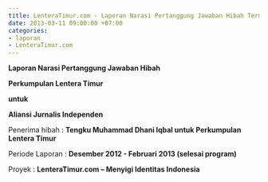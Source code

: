 ```yaml
---
title: LenteraTimur.com - Laporan Narasi Pertanggung Jawaban Hibah Termin II
date: 2013-03-11 09:00:00 +07:00
categories:
- laporan
- LenteraTimur.com
---
```


**Laporan Narasi Pertanggung Jawaban Hibah**

**Perkumpulan Lentera Timur**

**untuk**

**Aliansi Jurnalis Independen**

Penerima hibah	:	**Tengku Muhammad Dhani Iqbal untuk Perkumpulan Lentera Timur**

Periode Laporan	:	**Desember 2012 - Februari 2013 (selesai program)**

Proyek	:	**LenteraTimur.com – Menyigi Identitas Indonesia**